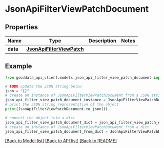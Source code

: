 # JsonApiFilterViewPatchDocument


## Properties

Name | Type | Description | Notes
------------ | ------------- | ------------- | -------------
**data** | [**JsonApiFilterViewPatch**](JsonApiFilterViewPatch.md) |  | 

## Example

```python
from gooddata_api_client.models.json_api_filter_view_patch_document import JsonApiFilterViewPatchDocument

# TODO update the JSON string below
json = "{}"
# create an instance of JsonApiFilterViewPatchDocument from a JSON string
json_api_filter_view_patch_document_instance = JsonApiFilterViewPatchDocument.from_json(json)
# print the JSON string representation of the object
print(JsonApiFilterViewPatchDocument.to_json())

# convert the object into a dict
json_api_filter_view_patch_document_dict = json_api_filter_view_patch_document_instance.to_dict()
# create an instance of JsonApiFilterViewPatchDocument from a dict
json_api_filter_view_patch_document_from_dict = JsonApiFilterViewPatchDocument.from_dict(json_api_filter_view_patch_document_dict)
```
[[Back to Model list]](../README.md#documentation-for-models) [[Back to API list]](../README.md#documentation-for-api-endpoints) [[Back to README]](../README.md)


